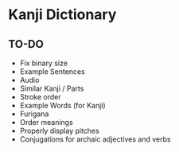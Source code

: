 # Kanji Dictionary

## TO-DO

- Fix binary size
- Example Sentences
- Audio
- Similar Kanji / Parts
- Stroke order
- Example Words (for Kanji)
- Furigana
- Order meanings
- Properly display pitches
- Conjugations for archaic adjectives and verbs
